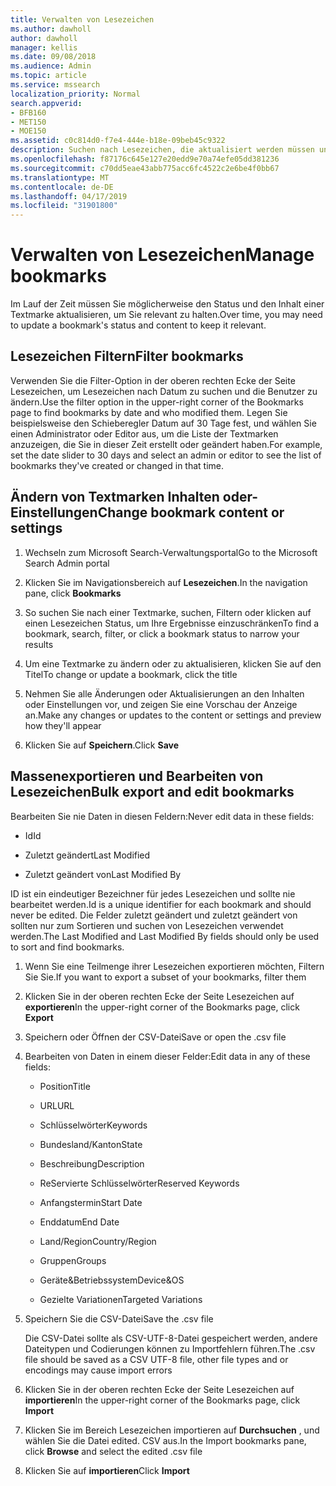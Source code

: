 ```yaml
---
title: Verwalten von Lesezeichen
ms.author: dawholl
author: dawholl
manager: kellis
ms.date: 09/08/2018
ms.audience: Admin
ms.topic: article
ms.service: mssearch
localization_priority: Normal
search.appverid:
- BFB160
- MET150
- MOE150
ms.assetid: c0c814d0-f7e4-444e-b18e-09beb45c9322
description: Suchen nach Lesezeichen, die aktualisiert werden müssen und Möglichkeiten zum Massen bearbeiten von Lesezeichen Ergebnissen für Microsoft Search
ms.openlocfilehash: f87176c645e127e20edd9e70a74efe05dd381236
ms.sourcegitcommit: c70dd5eae43abb775acc6fc4522c2e6be4f0bb67
ms.translationtype: MT
ms.contentlocale: de-DE
ms.lasthandoff: 04/17/2019
ms.locfileid: "31901800"
---
```

# <a name="manage-bookmarks"></a><span data-ttu-id="dc446-103">Verwalten von Lesezeichen</span><span class="sxs-lookup"><span data-stu-id="dc446-103">Manage bookmarks</span></span>

<span data-ttu-id="dc446-104">Im Lauf der Zeit müssen Sie möglicherweise den Status und den Inhalt einer Textmarke aktualisieren, um Sie relevant zu halten.</span><span class="sxs-lookup"><span data-stu-id="dc446-104">Over time, you may need to update a bookmark's status and content to keep it relevant.</span></span> 
  
## <a name="filter-bookmarks"></a><span data-ttu-id="dc446-105">Lesezeichen Filtern</span><span class="sxs-lookup"><span data-stu-id="dc446-105">Filter bookmarks</span></span>

<span data-ttu-id="dc446-106">Verwenden Sie die Filter-Option in der oberen rechten Ecke der Seite Lesezeichen, um Lesezeichen nach Datum zu suchen und die Benutzer zu ändern.</span><span class="sxs-lookup"><span data-stu-id="dc446-106">Use the filter option in the upper-right corner of the Bookmarks page to find bookmarks by date and who modified them.</span></span> <span data-ttu-id="dc446-107">Legen Sie beispielsweise den Schieberegler Datum auf 30 Tage fest, und wählen Sie einen Administrator oder Editor aus, um die Liste der Textmarken anzuzeigen, die Sie in dieser Zeit erstellt oder geändert haben.</span><span class="sxs-lookup"><span data-stu-id="dc446-107">For example, set the date slider to 30 days and select an admin or editor to see the list of bookmarks they've created or changed in that time.</span></span>
  
## <a name="change-bookmark-content-or-settings"></a><span data-ttu-id="dc446-108">Ändern von Textmarken Inhalten oder-Einstellungen</span><span class="sxs-lookup"><span data-stu-id="dc446-108">Change bookmark content or settings</span></span>

1. <span data-ttu-id="dc446-109">Wechseln zum Microsoft Search-Verwaltungsportal</span><span class="sxs-lookup"><span data-stu-id="dc446-109">Go to the Microsoft Search Admin portal</span></span>
    
2. <span data-ttu-id="dc446-110">Klicken Sie im Navigationsbereich auf **Lesezeichen**.</span><span class="sxs-lookup"><span data-stu-id="dc446-110">In the navigation pane, click **Bookmarks**</span></span>
    
3. <span data-ttu-id="dc446-111">So suchen Sie nach einer Textmarke, suchen, Filtern oder klicken auf einen Lesezeichen Status, um Ihre Ergebnisse einzuschränken</span><span class="sxs-lookup"><span data-stu-id="dc446-111">To find a bookmark, search, filter, or click a bookmark status to narrow your results</span></span>
    
4. <span data-ttu-id="dc446-112">Um eine Textmarke zu ändern oder zu aktualisieren, klicken Sie auf den Titel</span><span class="sxs-lookup"><span data-stu-id="dc446-112">To change or update a bookmark, click the title</span></span>
    
5. <span data-ttu-id="dc446-113">Nehmen Sie alle Änderungen oder Aktualisierungen an den Inhalten oder Einstellungen vor, und zeigen Sie eine Vorschau der Anzeige an.</span><span class="sxs-lookup"><span data-stu-id="dc446-113">Make any changes or updates to the content or settings and preview how they'll appear</span></span> 
    
6. <span data-ttu-id="dc446-114">Klicken Sie auf **Speichern**.</span><span class="sxs-lookup"><span data-stu-id="dc446-114">Click **Save**</span></span>
    
## <a name="bulk-export-and-edit-bookmarks"></a><span data-ttu-id="dc446-115">Massenexportieren und Bearbeiten von Lesezeichen</span><span class="sxs-lookup"><span data-stu-id="dc446-115">Bulk export and edit bookmarks</span></span>

<span data-ttu-id="dc446-116">Bearbeiten Sie nie Daten in diesen Feldern:</span><span class="sxs-lookup"><span data-stu-id="dc446-116">Never edit data in these fields:</span></span>
  
- <span data-ttu-id="dc446-117">Id</span><span class="sxs-lookup"><span data-stu-id="dc446-117">Id</span></span>
    
- <span data-ttu-id="dc446-118">Zuletzt geändert</span><span class="sxs-lookup"><span data-stu-id="dc446-118">Last Modified</span></span>
    
- <span data-ttu-id="dc446-119">Zuletzt geändert von</span><span class="sxs-lookup"><span data-stu-id="dc446-119">Last Modified By</span></span>
    
<span data-ttu-id="dc446-120">ID ist ein eindeutiger Bezeichner für jedes Lesezeichen und sollte nie bearbeitet werden.</span><span class="sxs-lookup"><span data-stu-id="dc446-120">Id is a unique identifier for each bookmark and should never be edited.</span></span> <span data-ttu-id="dc446-121">Die Felder zuletzt geändert und zuletzt geändert von sollten nur zum Sortieren und suchen von Lesezeichen verwendet werden.</span><span class="sxs-lookup"><span data-stu-id="dc446-121">The Last Modified and Last Modified By fields should only be used to sort and find bookmarks.</span></span>
  
1. <span data-ttu-id="dc446-122">Wenn Sie eine Teilmenge ihrer Lesezeichen exportieren möchten, Filtern Sie Sie.</span><span class="sxs-lookup"><span data-stu-id="dc446-122">If you want to export a subset of your bookmarks, filter them</span></span>
    
2. <span data-ttu-id="dc446-123">Klicken Sie in der oberen rechten Ecke der Seite Lesezeichen auf **exportieren**</span><span class="sxs-lookup"><span data-stu-id="dc446-123">In the upper-right corner of the Bookmarks page, click **Export**</span></span>
    
3. <span data-ttu-id="dc446-124">Speichern oder Öffnen der CSV-Datei</span><span class="sxs-lookup"><span data-stu-id="dc446-124">Save or open the .csv file</span></span>
    
4. <span data-ttu-id="dc446-125">Bearbeiten von Daten in einem dieser Felder:</span><span class="sxs-lookup"><span data-stu-id="dc446-125">Edit data in any of these fields:</span></span>
   - <span data-ttu-id="dc446-126">Position</span><span class="sxs-lookup"><span data-stu-id="dc446-126">Title</span></span>
    
   - <span data-ttu-id="dc446-127">URL</span><span class="sxs-lookup"><span data-stu-id="dc446-127">URL</span></span>
    
   - <span data-ttu-id="dc446-128">Schlüsselwörter</span><span class="sxs-lookup"><span data-stu-id="dc446-128">Keywords</span></span>
    
   - <span data-ttu-id="dc446-129">Bundesland/Kanton</span><span class="sxs-lookup"><span data-stu-id="dc446-129">State</span></span>
    
   - <span data-ttu-id="dc446-130">Beschreibung</span><span class="sxs-lookup"><span data-stu-id="dc446-130">Description</span></span>
    
   - <span data-ttu-id="dc446-131">ReServierte Schlüsselwörter</span><span class="sxs-lookup"><span data-stu-id="dc446-131">Reserved Keywords</span></span>
    
   - <span data-ttu-id="dc446-132">Anfangstermin</span><span class="sxs-lookup"><span data-stu-id="dc446-132">Start Date</span></span>
    
   - <span data-ttu-id="dc446-133">Enddatum</span><span class="sxs-lookup"><span data-stu-id="dc446-133">End Date</span></span>
    
   - <span data-ttu-id="dc446-134">Land/Region</span><span class="sxs-lookup"><span data-stu-id="dc446-134">Country/Region</span></span>
    
   - <span data-ttu-id="dc446-135">Gruppen</span><span class="sxs-lookup"><span data-stu-id="dc446-135">Groups</span></span>
    
   - <span data-ttu-id="dc446-136">Geräte&amp;Betriebssystem</span><span class="sxs-lookup"><span data-stu-id="dc446-136">Device&amp;OS</span></span>
    
   - <span data-ttu-id="dc446-137">Gezielte Variationen</span><span class="sxs-lookup"><span data-stu-id="dc446-137">Targeted Variations</span></span>
    
5. <span data-ttu-id="dc446-138">Speichern Sie die CSV-Datei</span><span class="sxs-lookup"><span data-stu-id="dc446-138">Save the .csv file</span></span>

    <span data-ttu-id="dc446-139">Die CSV-Datei sollte als CSV-UTF-8-Datei gespeichert werden, andere Dateitypen und Codierungen können zu Importfehlern führen.</span><span class="sxs-lookup"><span data-stu-id="dc446-139">The .csv file should be saved as a CSV UTF-8 file, other file types and or encodings may cause import errors</span></span>
    
6. <span data-ttu-id="dc446-140">Klicken Sie in der oberen rechten Ecke der Seite Lesezeichen auf **importieren**</span><span class="sxs-lookup"><span data-stu-id="dc446-140">In the upper-right corner of the Bookmarks page, click **Import**</span></span>
    
7. <span data-ttu-id="dc446-141">Klicken Sie im Bereich Lesezeichen importieren auf **Durchsuchen** , und wählen Sie die Datei edited. CSV aus.</span><span class="sxs-lookup"><span data-stu-id="dc446-141">In the Import bookmarks pane, click **Browse** and select the edited .csv file</span></span> 
    
8. <span data-ttu-id="dc446-142">Klicken Sie auf **importieren**</span><span class="sxs-lookup"><span data-stu-id="dc446-142">Click **Import**</span></span>